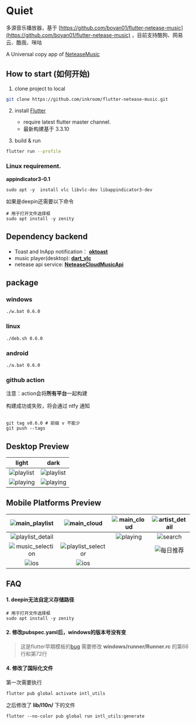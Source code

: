 # Quiet

多源音乐播放器，基于 [https://github.com/boyan01/flutter-netease-music](https://github.com/boyan01/flutter-netease-music)
，目前支持酷狗、网易云、酷我、咪咕

A Universal copy app of [NeteaseMusic](https://music.163.com/#/download)

## How to start (如何开始)

1. clone project to local

  ```bash
  git clone https://github.com/inkroom/flutter-netease-music.git 
  ```

2. install [Flutter](https://flutter.io/docs/get-started/install)

    * require latest flutter master channel.
    * 最新构建基于 3.3.10

3. build & run

 ```bash
 flutter run --profile
 ```

### Linux requirement.

**appindicator3-0.1**


   ```shell
   sudo apt -y  install vlc libvlc-dev libappindicator3-dev
   ```

如果是deepin还需要以下命令

```shell
# 用于打开文件选择框
sudo apt install -y zenity
```

## Dependency backend

* Toast and InApp notification：
  [**oktoast**](https://github.com/OpenFlutter/flutter_oktoast)
* music player(desktop):
  [**dart_vlc**](https://github.com/alexmercerind/dart_vlc)
* netease api service:
  [**NeteaseCloudMusicApi**](https://github.com/ziming1/NeteaseCloudMusicApi)

## package

### windows

```shell
./w.bat 0.6.0
```

### linux

```shell
./deb.sh 0.6.0
```

### android

```shell
./a.bat 0.6.0
```

### github action

 注意：action会将**所有平台**一起构建

 构建成功或失败，将会通过 ntfy 通知

```shell

git tag v0.6.0 # 前缀 v 不能少
git push --tags

```

## Desktop Preview

| light                                                           | dark                                                           |
|-----------------------------------------------------------------|----------------------------------------------------------------|
| ![playlist](https://boyan01.github.io/quiet/playlist_light.png) | ![playlist](https://boyan01.github.io/quiet/playlist_dark.png) |
| ![playing](https://boyan01.github.io/quiet/playing_light.png)   | ![playing](https://boyan01.github.io/quiet/playing_dark.png)   |

## Mobile Platforms Preview

|   ![main_playlist](https://boyan01.github.io/quiet/main_playlist.png)   |    ![main_cloud](https://boyan01.github.io/quiet/main_playlist_dark.png)    | ![main_cloud](https://boyan01.github.io/quiet/main_cloud.jpg) | ![artist_detail](https://boyan01.github.io/quiet/artist_detail.jpg) |
|:-----------------------------------------------------------------------:|:---------------------------------------------------------------------------:|:-------------------------------------------------------------:|:-------------------------------------------------------------------:|
| ![playlist_detail](https://boyan01.github.io/quiet/playlist_detail.png) |                                                                             |    ![playing](https://boyan01.github.io/quiet/playing.png)    |        ![search](https://boyan01.github.io/quiet/search.jpg)        |
| ![music_selection](https://boyan01.github.io/quiet/music_selection.png) | ![playlist_selector](https://boyan01.github.io/quiet/playlist_selector.jpg) |                                                               |     ![每日推荐](https://boyan01.github.io/quiet/daily_playlist.png)     |
|     ![ios](https://boyan01.github.io/quiet/ios_playlist_detail.jpg)     |           ![ios](https://boyan01.github.io/quiet/user_detail.png)           |                                                               |                                                                     |

## FAQ

#### 1. deepin无法自定义存储路径

```shell
# 用于打开文件选择框
sudo apt install -y zenity
```

#### 2. 修改pubspec.yaml后，windows的版本号没有变

>
> 这是flutter早期模板的[bug](https://github.com/flutter/flutter/issues/73652)
> 需要修改 **windows/runner/Runner.rc** 的第66行和第72行
>

#### 4. 修改了国际化文件

第一次需要执行

```shell
flutter pub global activate intl_utils
```

之后修改了 **lib/l10n/** 下的文件

```shell
flutter --no-color pub global run intl_utils:generate
```
